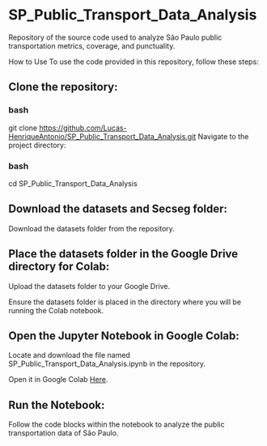 # SP_Public_Transport_Data_Analysis
Repository of the source code used to analyze São Paulo public transportation metrics, coverage, and punctuality.

How to Use
To use the code provided in this repository, follow these steps:

## Clone the repository:

### bash
git clone https://github.com/Lucas-HenriqueAntonio/SP_Public_Transport_Data_Analysis.git
Navigate to the project directory:

### bash
cd SP_Public_Transport_Data_Analysis
## Download the datasets and Secseg folder:

Download the datasets folder from the repository.

## Place the datasets folder in the Google Drive directory for Colab:

Upload the datasets folder to your Google Drive.

Ensure the datasets folder is placed in the directory where you will be running the Colab notebook.

## Open the Jupyter Notebook in Google Colab:

Locate and download the file named SP_Public_Transport_Data_Analysis.ipynb in the repository.

Open it in Google Colab [Here](https://colab.research.google.com).

## Run the Notebook:

Follow the code blocks within the notebook to analyze the public transportation data of São Paulo.
